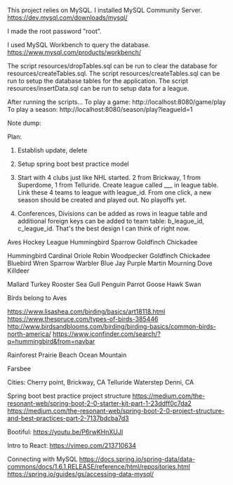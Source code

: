 This project relies on MySQL. I installed MySQL Community Server. https://dev.mysql.com/downloads/mysql/

I made the root password "root".

I used MySQL Workbench to query the database. https://www.mysql.com/products/workbench/

The script resources/dropTables.sql can be run to clear the database for resources/createTables.sql.
The script resources/createTables.sql can be run to setup the database tables for the application.
The script resources/insertData.sql can be run to setup data for a league.

After running the scripts...
To play a game: http://localhost:8080/game/play
To play a season: http://localhost:8080/season/play?leagueId=1


Note dump:

Plan:
1. Establish update, delete
2. Setup spring boot best practice model

3. Start with 4 clubs just like NHL started. 2 from Brickway, 1 from Superdome, 1 from Telluride. Create league called ___ in league table. Link these 4 teams to league with league_id. From one click, a new season should be created and played out. No playoffs yet.
4. Conferences, Divisions can be added as rows in league table and additional foreign keys can be added to team table: b_league_id, c_league_id. That's the best design I can think of right now.

Aves Hockey League
Hummingbird
Sparrow
Goldfinch
Chickadee

Hummingbird
Cardinal
Oriole
Robin
Woodpecker
Goldfinch
Chickadee
Bluebird
Wren
Sparrow
Warbler
Blue Jay
Purple Martin
Mourning Dove
Killdeer

Mallard
Turkey
Rooster
Sea Gull
Penguin
Parrot
Goose
Hawk
Swan

Birds belong to Aves


https://www.lisashea.com/birding/basics/art18118.html
https://www.thespruce.com/types-of-birds-385446
http://www.birdsandblooms.com/birding/birding-basics/common-birds-north-america/
https://www.iconfinder.com/search/?q=hummingbird&from=navbar

Rainforest
Prairie
Beach
Ocean
Mountain

Farsbee

Cities:
Cherry point, Brickway, CA
Telluride
Waterstep
Denni, CA

Spring boot best practice project structure
https://medium.com/the-resonant-web/spring-boot-2-0-starter-kit-part-1-23ddff0c7da2
https://medium.com/the-resonant-web/spring-boot-2-0-project-structure-and-best-practices-part-2-7137bdcba7d3

Bootiful:
https://youtu.be/P6rwKHnXUJI

Intro to React:
https://vimeo.com/213710634

Connecting with MySQL
https://docs.spring.io/spring-data/data-commons/docs/1.6.1.RELEASE/reference/html/repositories.html
https://spring.io/guides/gs/accessing-data-mysql/